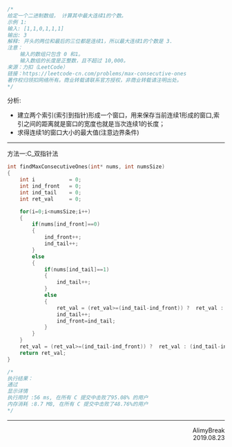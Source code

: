```C
/*
给定一个二进制数组， 计算其中最大连续1的个数。
示例 1:
输入: [1,1,0,1,1,1]
输出: 3
解释: 开头的两位和最后的三位都是连续1，所以最大连续1的个数是 3.
注意：
    输入的数组只包含 0 和1。
    输入数组的长度是正整数，且不超过 10,000。
来源：力扣（LeetCode）
链接：https://leetcode-cn.com/problems/max-consecutive-ones
著作权归领扣网络所有。商业转载请联系官方授权，非商业转载请注明出处。
*/
```
分析:
+ 建立两个索引(索引到指针)形成一个窗口，用来保存当前连续1形成的窗口,索引之间的距离就是窗口的宽度也就是当次连续1的长度；
+ 求得连续1的窗口大小的最大值(注意边界条件)

***
方法一:C_双指针法
```C
int findMaxConsecutiveOnes(int* nums, int numsSize)
{
    int i           = 0;
    int ind_front   = 0;
    int ind_tail    = 0;
    int ret_val     = 0;

    for(i=0;i<numsSize;i++)
    {
        if(nums[ind_front]==0)
        {
            ind_front++;
            ind_tail++;
        }
        else
        {
            if(nums[ind_tail]==1)
            {
                ind_tail++;
            }
            else
            {
                ret_val = (ret_val>=(ind_tail-ind_front)) ?  ret_val : (ind_tail-ind_front);
                ind_tail++;
                ind_front=ind_tail;
            }
        }
    }
    ret_val = (ret_val>=(ind_tail-ind_front)) ?  ret_val : (ind_tail-ind_front);
    return ret_val;
}

/*
执行结果：
通过
显示详情
执行用时 :56 ms, 在所有 C 提交中击败了95.08% 的用户
内存消耗 :8.7 MB, 在所有 C 提交中击败了48.76%的用户
*/
```


***
<div align = right>
AlimyBreak
</div>
<div align = right>
2019.08.23
</div>